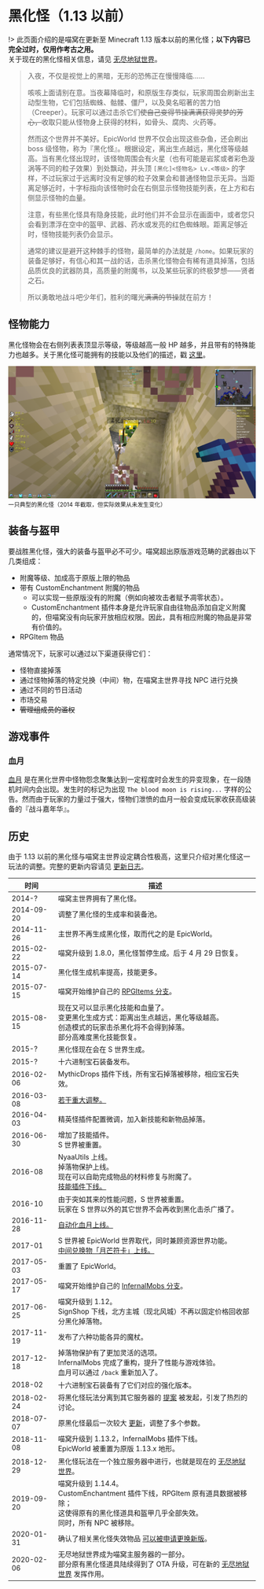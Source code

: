 # 黑化怪（1.13 以前）

!> 此页面介绍的是喵窝在更新至 Minecraft 1.13 版本以前的黑化怪；**以下内容已完全过时，仅用作考古之用。**  
关于现在的黑化怪相关信息，请见 [无尽地狱世界](inf/index)。

> 入夜，不仅是视觉上的黑暗，无形的恐怖正在慢慢降临……
>
> 咳咳上面请别在意。当夜幕降临时，和原版生存类似，玩家周围会刷新出主动型生物，它们包括蜘蛛、骷髅、僵尸，以及臭名昭著的苦力怕（Creeper）。玩家可以通过击杀它们~~使自己变得节操满满获得灵梦的芳心，~~收取只能从怪物身上获得的材料，如骨头、腐肉、火药等。
>
> 然而这个世界并不美好。EpicWorld 世界不仅会出现这些杂鱼，还会刷出 boss 级怪物，称为『黑化怪』。根据设定，离出生点越远，黑化怪等级越高。当有黑化怪出现时，该怪物周围会有火星（也有可能是岩浆或者彩色漩涡等不同的粒子效果）到处飘动，并头顶 `[黑化]<怪物名> Lv.<等级>` 的字样，不过玩家过于远离时没有足够的粒子效果会和普通怪物显示无异。当距离足够近时，十字标指向该怪物时会在右侧显示怪物技能列表，在上方和右侧显示怪物的血量。
>
> 注意，有些黑化怪具有隐身技能，此时他们并不会显示在画面中，或者您只会看到漂浮在空中的盔甲、武器、药水或发亮的红色蜘蛛眼。距离足够近时，怪物技能列表仍会显示。
>
> 通常的建议是避开这种棘手的怪物，最简单的办法就是 `/home`。如果玩家的装备足够好，有信心和其一战的话，击杀黑化怪物会有稀有道具掉落，包括品质优良的武器防具，高质量的附魔书，以及某些玩家的终极梦想——贤者之石。
>
> 所以勇敢地战斗吧少年们，胜利的曙光~~满满的节操~~就在前方！

## 怪物能力

黑化怪物会在右侧列表表顶显示等级，等级越高一般 HP 越多，并且带有的特殊能力也越多。关于黑化怪可能拥有的技能以及他们的描述，戳 [这里](https://web.archive.org/web/20170704172109/https://wiki.nyaa.cat/%E7%8E%A9%E5%AE%B6%E7%A9%BA%E9%97%B4:%E9%99%A4%E9%AD%94)。

![一只典型的黑化怪](../../assets/images/history/infernal-mobs/enemy-example.png)
<small>一只典型的黑化怪（2014 年截取，但实际效果从未发生变化）</small>

## 装备与盔甲

要战胜黑化怪，强大的装备与盔甲必不可少。喵窝超出原版游戏范畴的武器由以下几类组成：

* 附魔等级、加成高于原版上限的物品
* 带有 CustomEnchantment 附魔的物品
  - 可以实现一些原版没有的附魔（例如向被攻击者赋予凋零状态）。
  - CustomEnchantment 插件本身是允许玩家自由往物品添加自定义附魔的，但喵窝没有向玩家开放相应权限。因此，具有相应附魔的物品是非常有价值的。
* RPGItem 物品

通常情况下，玩家可以通过以下渠道获得它们：

* 怪物直接掉落
* 通过怪物掉落的特定兑换（中间）物，在喵窝主世界寻找 NPC 进行兑换
* 通过不同的节日活动
* 市场交易
* ~~管理组成员的滥权~~

## 游戏事件

### 血月

[血月](https://web.archive.org/web/20170704144800/https://wiki.nyaa.cat/%E7%8E%A9%E5%AE%B6%E7%A9%BA%E9%97%B4:%E6%94%BB%E7%95%A5:%E8%A1%80%E6%9C%88) 是在黑化世界中怪物怨念聚集达到一定程度时会发生的异变现象，在一段随机时间内会出现。发生时的标记为出现 `The blood moon is rising...` 字样的公告。然而由于玩家的力量过于强大，怪物们泄愤的血月一般会变成玩家收获高级装备的『战斗嘉年华』。

## 历史

由于 1.13 以前的黑化怪与喵窝主世界设定耦合性极高，这里只介绍对黑化怪这一玩法的调整。完整的更新内容请见 [更新日志](/changelog)。

| 时间 | 描述 |
| - | - |
| 2014-? | 喵窝主世界拥有了黑化怪。 |
| 2014-09-20 | 调整了黑化怪的生成率和装备池。 |
| 2014-11-26 | 主世界不再生成黑化怪，取而代之的是 EpicWorld。 |
| 2015-02-22 | 喵窝升级到 1.8.0，黑化怪暂停生成。后于 4 月 29 日恢复。 |
| 2015-07-14 | 黑化怪生成机率提高，技能更多。 |
| 2015-07-15 | 喵窝开始维护自己的 [RPGItems 分支](https://github.com/NyaaCat/RPGItems-reloaded)。 |
| 2015-08-15 | 现在又可以显示黑化技能和血量了。<br>变更黑化生成方式：距离出生点越远，黑化等级越高。<br>创造模式的玩家击杀黑化将不会得到掉落。<br>部分高难度黑化技能恢复。 |
| 2015-? | 黑化怪现在会在 S 世界生成。 |
| 2015-? | 十六进制宝石装备发布。 |
| 2016-02-06 | MythicDrops 插件下线，所有宝石掉落被移除，相应宝石失效。 |
| 2016-03-08 | [若干重大调整。](https://bbs.nyaa.cat/d/284) |
| 2016-04-03 | 精英怪插件配置微调，加入新技能和新物品掉落。 |
| 2016-06-30 | 增加了技能插件。<br>S 世界被重置。 |
| 2016-08 | NyaaUtils 上线。<br>掉落物保护上线。<br>现在可以自助完成物品的材料修复与附魔了。<br>[技能插件下线。](https://bbs.nyaa.cat/d/552) |
| 2016-10 | 由于突如其来的性能问题，S 世界被重置。<br>玩家在 S 世界以外的其它世界不会再收到黑化击杀广播了。 |
| 2016-11-28 | [自动化血月上线。](https://bbs.nyaa.cat/d/730) |
| 2017-01 | S 世界被 EpicWorld 世界取代，同时兼顾资源世界功能。<br>[中间兑换物「月芒符卡」上线。](https://bbs.nyaa.cat/d/876) |
| 2017-05-03 | 重置了 EpicWorld。 |
| 2017-05-17 | 喵窝开始维护自己的 [InfernalMobs 分支](https://github.com/NyaaCat/InfernalMobs)。 |
| 2017-06-25 | 喵窝升级到 1.12。<br>SignShop 下线，北方主城（现北风城）不再以固定价格回收部分黑化掉落物。 |
| 2017-11-19 | 发布了六种功能各异的魔杖。 |
| 2017-12-18 | 掉落物保护有了更加灵活的选项。<br>InfernalMobs 完成了重构，提升了性能与游戏体验。<br>血月可以通过 `/back` 重新加入了。 |
| 2018-02 | 十六进制宝石装备有了它们对应的强化版本。 |
| 2018-02-24 | 将黑化怪玩法分离到其它服务器的 [提案](https://bbs.nyaa.cat/d/1246) 被发起，引发了热烈的讨论。 |
| 2018-07-07 | 原黑化怪最后一次较大 [更新](changelog?id=_2018-7-7-【黑化设定更新，掉落分布更新】)，调整了多个参数。 |
| 2018-11-08 | 喵窝升级到 1.13.2，InfernalMobs 插件下线。<br>EpicWorld 被重置为原版 1.13.x 地形。 |
| 2018-12-29 | 黑化怪玩法在一个独立服务器中进行，也就是现在的 [无尽地狱世界](inf/index)。 |
| 2019-09-20 | 喵窝升级到 1.14.4。<br>CustomEnchantment 插件下线，RPGItem 原有道具数据被移除；<br>这使得原有的黑化怪道具和盔甲几乎全部失效。<br>同时，所有 NPC 被移除。 |
| 2020-01-31 | 确认了相关黑化怪失效物品 [可以被申请更换新版](https://bbs.nyaa.cat/d/1519/3)。 |
| 2020-02-06 | 无尽地狱世界成为喵窝主服务器的一部分。<br>部分原有黑化怪道具陆续得到了 OTA 升级，可在新的 [无尽地狱世界](inf/index) 发挥作用。 |